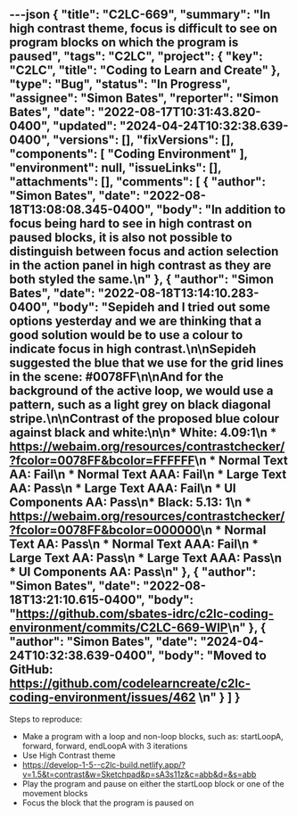 ---json
{
  "title": "C2LC-669",
  "summary": "In high contrast theme, focus is difficult to see on program blocks on which the program is paused",
  "tags": "C2LC",
  "project": {
    "key": "C2LC",
    "title": "Coding to Learn and Create"
  },
  "type": "Bug",
  "status": "In Progress",
  "assignee": "Simon Bates",
  "reporter": "Simon Bates",
  "date": "2022-08-17T10:31:43.820-0400",
  "updated": "2024-04-24T10:32:38.639-0400",
  "versions": [],
  "fixVersions": [],
  "components": [
    "Coding Environment"
  ],
  "environment": null,
  "issueLinks": [],
  "attachments": [],
  "comments": [
    {
      "author": "Simon Bates",
      "date": "2022-08-18T13:08:08.345-0400",
      "body": "In addition to focus being hard to see in high contrast on paused blocks, it is also not possible to distinguish between focus and action selection in the action panel in high contrast as they are both styled the same.\n"
    },
    {
      "author": "Simon Bates",
      "date": "2022-08-18T13:14:10.283-0400",
      "body": "Sepideh and I tried out some options yesterday and we are thinking that a good solution would be to use a colour to indicate focus in high contrast.\n\nSepideh suggested the blue that we use for the grid lines in the scene: #0078FF\n\nAnd for the background of the active loop, we would use a pattern, such as a light grey on black diagonal stripe.\n\nContrast of the proposed blue colour against black and white:\n\n* White: 4.09:1\n  * <https://webaim.org/resources/contrastchecker/?fcolor=0078FF&bcolor=FFFFFF>\n  * Normal Text AA: Fail\n  * Normal Text AAA: Fail\n  * Large Text AA: Pass\n  * Large Text AAA: Fail\n  * UI Components AA: Pass\n* Black: 5.13: 1\n  * <https://webaim.org/resources/contrastchecker/?fcolor=0078FF&bcolor=000000>\n  * Normal Text AA: Pass\n  * Normal Text AAA: Fail\n  * Large Text AA: Pass\n  * Large Text AAA: Pass\n  * UI Components AA: Pass\n"
    },
    {
      "author": "Simon Bates",
      "date": "2022-08-18T13:21:10.615-0400",
      "body": "<https://github.com/sbates-idrc/c2lc-coding-environment/commits/C2LC-669-WIP>\n"
    },
    {
      "author": "Simon Bates",
      "date": "2024-04-24T10:32:38.639-0400",
      "body": "Moved to GitHub: <https://github.com/codelearncreate/c2lc-coding-environment/issues/462>&#x20;\n"
    }
  ]
}
---
Steps to reproduce:

* Make a program with a loop and non-loop blocks, such as: startLoopA, forward, forward, endLoopA with 3 iterations
* Use High Contrast theme
* <https://develop-1-5--c2lc-build.netlify.app/?v=1.5&t=contrast&w=Sketchpad&p=sA3s11z&c=abb&d=&s=abb>
* Play the program and pause on either the startLoop block or one of the movement blocks
* Focus the block that the program is paused on

        
